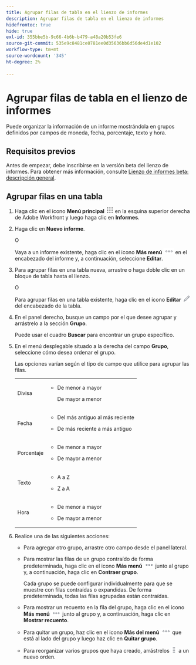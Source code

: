 ```yaml
---
title: Agrupar filas de tabla en el lienzo de informes
description: Agrupar filas de tabla en el lienzo de informes
hidefromtoc: true
hide: true
exl-id: 355bbe5b-9c66-4b6b-b479-a48a20b53fe6
source-git-commit: 535e9c8481ce0781ee0d35636bb6d56de4d1e102
workflow-type: tm+mt
source-wordcount: '345'
ht-degree: 2%

---
```


# Agrupar filas de tabla en el lienzo de informes

Puede organizar la información de un informe mostrándola en grupos definidos por campos de moneda, fecha, porcentaje, texto y hora.

## Requisitos previos

Antes de empezar, debe inscribirse en la versión beta del lienzo de informes. Para obtener más información, consulte [Lienzo de informes beta: descripción general](/help/quicksilver/product-announcements/betas/canvas-dashboards-beta/reporting-canvas-beta-overview.md).

## Agrupar filas en una tabla

1. Haga clic en el icono **Menú principal** ![](assets/main-menu-icon.png) en la esquina superior derecha de Adobe Workfront y luego haga clic en **Informes**.
1. Haga clic en **Nuevo informe**.

   O

   Vaya a un informe existente, haga clic en el icono **Más menú** ![](assets/more-icon.png) en el encabezado del informe y, a continuación, seleccione **Editar**.

1. Para agrupar filas en una tabla nueva, arrastre o haga doble clic en un bloque de tabla hasta el lienzo.

   O

   Para agrupar filas en una tabla existente, haga clic en el icono **Editar** ![](assets/edit-icon.png) del encabezado de la tabla.

1. En el panel derecho, busque un campo por el que desee agrupar y arrástrelo a la sección **Grupo**.

   Puede usar el cuadro **Buscar** para encontrar un grupo específico.

1. En el menú desplegable situado a la derecha del campo **Grupo**, seleccione cómo desea ordenar el grupo.

   Las opciones varían según el tipo de campo que utilice para agrupar las filas.

   <table style="table-layout:auto"> 
    <col> 
    <col> 
    <tbody> 
     <tr> 
      <td role="rowheader">Divisa</td> 
      <td> 
       <ul> 
        <li> <p>De menor a mayor</p> <p>De mayor a menor</p> </li> 
       </ul> </td> 
     </tr> 
     <tr> 
      <td role="rowheader">Fecha</td> 
      <td> 
       <ul> 
        <li> <p>Del más antiguo al más reciente</p> </li> 
        <li> <p>De más reciente a más antiguo</p> </li> 
       </ul> </td> 
     </tr> 
     <tr> 
      <td role="rowheader">Porcentaje</td> 
      <td> 
       <ul> 
        <li> <p>De menor a mayor</p> </li> 
        <li> <p>De mayor a menor</p> </li> 
       </ul> </td> 
     </tr> 
     <tr> 
      <td role="rowheader">Texto</td> 
      <td> 
       <ul> 
        <li> <p>A a Z</p> </li> 
        <li> <p>Z a A</p> </li> 
       </ul> </td> 
     </tr> 
     <tr> 
      <td role="rowheader">Hora</td> 
      <td> 
       <ul> 
        <li> <p>De menor a mayor</p> </li> 
        <li> <p>De mayor a menor</p> </li> 
       </ul> </td> 
     </tr> 
    </tbody> 
   </table>

1. Realice una de las siguientes acciones:

   * Para agregar otro grupo, arrastre otro campo desde el panel lateral.
   * Para mostrar las filas de un grupo contraído de forma predeterminada, haga clic en el icono **Más menú** ![](assets/more-icon.png) junto al grupo y, a continuación, haga clic en **Contraer grupo**.

     Cada grupo se puede configurar individualmente para que se muestre con filas contraídas o expandidas. De forma predeterminada, todas las filas agrupadas están contraídas.

   * Para mostrar un recuento en la fila del grupo, haga clic en el icono **Más menú** ![](assets/more-icon-27x15.png) junto al grupo y, a continuación, haga clic en **Mostrar recuento**.
   * Para quitar un grupo, haz clic en el icono **Más del menú** ![](assets/more-icon.png) que está al lado del grupo y luego haz clic en **Quitar grupo**.
   * Para reorganizar varios grupos que haya creado, arrástrelos ![](assets/move-icon---dots.png) a un nuevo orden.
